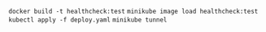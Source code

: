 `docker build -t healthcheck:test`
`minikube image load healthcheck:test`
`kubectl apply -f deploy.yaml`
`minikube tunnel`